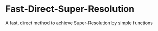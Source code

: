 # Fast-Direct-Super-Resolution
A fast, direct method to achieve Super-Resolution by simple functions
